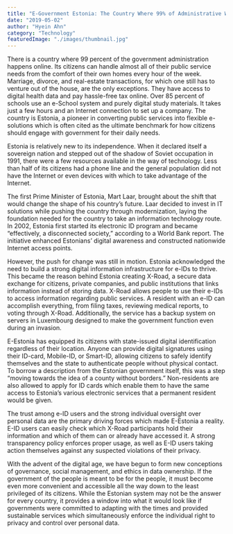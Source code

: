 ```yaml
---
title: "E-Government Estonia: The Country Where 99% of Administrative Work Is Done Online"
date: "2019-05-02"
author: "Hyein Ahn"
category: "Technology"
featuredImage: "./images/thumbnail.jpg"
---
```


There is a country where 99 percent of the government administration happens online. Its citizens can handle almost all of their public service needs from the comfort of their own homes every hour of the week. Marriage, divorce, and real-estate transactions, for which one still has to venture out of the house, are the only exceptions. They have access to digital health data and pay hassle-free tax online. Over 85 percent of schools use an e-School system and purely digital study materials. It takes just a few hours and an Internet connection to set up a company. The country is Estonia, a pioneer in converting public services into flexible e-solutions which is often cited as the ultimate benchmark for how citizens should engage with government for their daily needs.

Estonia is relatively new to its independence. When it declared itself a sovereign nation and stepped out of the shadow of Soviet occupation in 1991, there were a few resources available in the way of technology. Less than half of its citizens had a phone line and the general population did not have the Internet or even devices with which to take advantage of the Internet.

The first Prime Minister of Estonia, Mart Laar, brought about the shift that would change the shape of his country’s future. Laar decided to invest in IT solutions while pushing the country through modernization, laying the foundation needed for the country to take an information technology route. In 2002, Estonia first started its electronic ID program and became “effectively, a disconnected society,” according to a World Bank report. The initiative enhanced Estonians’ digital awareness and constructed nationwide Internet access points.

However, the push for change was still in motion. Estonia acknowledged the need to build a strong digital information infrastructure for e-IDs to thrive. This became the reason behind Estonia creating X-Road, a secure data exchange for citizens, private companies, and public institutions that links information instead of storing data. X-Road allows people to use their e-IDs to access information regarding public services. A resident with an e-ID can accomplish everything, from filing taxes, reviewing medical reports, to voting through X-Road. Additionally, the service has a backup system on servers in Luxembourg designed to make the government function even during an invasion.

E-Estonia has equipped its citizens with state-issued digital identification regardless of their location. Anyone can provide digital signatures using their ID-card, Mobile-ID, or Smart-ID, allowing citizens to safely identify themselves and the state to authenticate people without physical contact. To borrow a description from the Estonian government itself, this was a step “moving towards the idea of a county without borders.” Non-residents are also allowed to apply for ID cards which enable them to have the same access to Estonia’s various electronic services that a permanent resident would be given.

The trust among e-ID users and the strong individual oversight over personal data are the primary driving forces which made E-Estonia a reality. E-ID users can easily check which X-Road participants hold their information and which of them can or already have accessed it. A strong transparency policy enforces proper usage, as well as E-ID users taking action themselves against any suspected violations of their privacy.

With the advent of the digital age, we have begun to form new conceptions of governance, social management, and ethics in data ownership. If the government of the people is meant to be for the people, it must become even more convenient and accessible all the way down to the least privileged of its citizens. While the Estonian system may not be the answer for every country, it provides a window into what it would look like if governments were committed to adapting with the times and provided sustainable services which simultaneously enforce the individual right to privacy and control over personal data.
